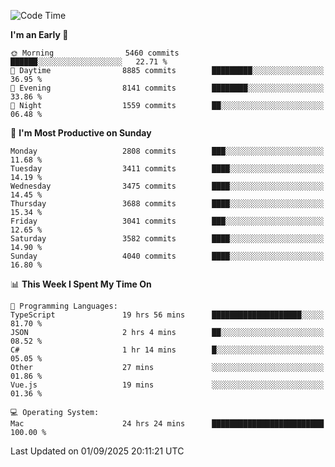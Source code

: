 <!--START_SECTION:waka-->
![Code Time](http://img.shields.io/badge/Code%20Time-5%2C330%20hrs%2055%20mins-blue)

**I'm an Early 🐤** 

```text
🌞 Morning                5460 commits        ██████░░░░░░░░░░░░░░░░░░░   22.71 % 
🌆 Daytime                8885 commits        █████████░░░░░░░░░░░░░░░░   36.95 % 
🌃 Evening                8141 commits        ████████░░░░░░░░░░░░░░░░░   33.86 % 
🌙 Night                  1559 commits        ██░░░░░░░░░░░░░░░░░░░░░░░   06.48 % 
```
📅 **I'm Most Productive on Sunday** 

```text
Monday                   2808 commits        ███░░░░░░░░░░░░░░░░░░░░░░   11.68 % 
Tuesday                  3411 commits        ████░░░░░░░░░░░░░░░░░░░░░   14.19 % 
Wednesday                3475 commits        ████░░░░░░░░░░░░░░░░░░░░░   14.45 % 
Thursday                 3688 commits        ████░░░░░░░░░░░░░░░░░░░░░   15.34 % 
Friday                   3041 commits        ███░░░░░░░░░░░░░░░░░░░░░░   12.65 % 
Saturday                 3582 commits        ████░░░░░░░░░░░░░░░░░░░░░   14.90 % 
Sunday                   4040 commits        ████░░░░░░░░░░░░░░░░░░░░░   16.80 % 
```


📊 **This Week I Spent My Time On** 

```text
💬 Programming Languages: 
TypeScript               19 hrs 56 mins      ████████████████████░░░░░   81.70 % 
JSON                     2 hrs 4 mins        ██░░░░░░░░░░░░░░░░░░░░░░░   08.52 % 
C#                       1 hr 14 mins        █░░░░░░░░░░░░░░░░░░░░░░░░   05.05 % 
Other                    27 mins             ░░░░░░░░░░░░░░░░░░░░░░░░░   01.86 % 
Vue.js                   19 mins             ░░░░░░░░░░░░░░░░░░░░░░░░░   01.36 % 

💻 Operating System: 
Mac                      24 hrs 24 mins      █████████████████████████   100.00 % 
```


 Last Updated on 01/09/2025 20:11:21 UTC
<!--END_SECTION:waka-->
